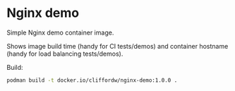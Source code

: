 # Nginx demo

Simple Nginx demo container image.

Shows image build time (handy for CI tests/demos) and
container hostname (handy for load balancing tests/demos).

Build:

```sh
podman build -t docker.io/cliffordw/nginx-demo:1.0.0 .
```
